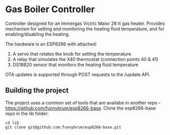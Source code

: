 # Gas Boiler Controller

Controller designed for an Immergas Victric Maior 28 tt gas heater. Provides mechanism for setting and monitoring the heating fluid temperature, and for enabling/disabling the heating.

The hardware is an ESP8266 with attached:
1) A servo that rotates the knob for setting the temperature
2) A relay that simulates the X40 thermostat (connection points 40 & 41)
3) DS18B20 sensor that monitors the heating fluid temperature

OTA updates is supported through POST requests to the /update API.

## Building the project

The project uses a common set of tools that are availabe in another repo - https://github.com/funnybrum/esp8266-base. Clone the esp8266-base repo in the lib folder:

```
cd lib
git clone git@github.com:funnybrum/esp8266-base.git
```
